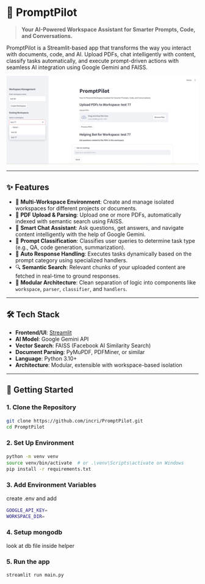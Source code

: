 # 🚀 PromptPilot

> **Your AI-Powered Workspace Assistant for Smarter Prompts, Code, and Conversations.**

PromptPilot is a Streamlit-based app that transforms the way you interact with documents, code, and AI. Upload PDFs, chat intelligently with content, classify tasks automatically, and execute prompt-driven actions with seamless AI integration using Google Gemini and FAISS.

![Main Page Image](./image.jpeg)

---

## ✨ Features

- 📂 **Multi-Workspace Environment**: Create and manage isolated workspaces for different projects or documents.
- 📄 **PDF Upload & Parsing**: Upload one or more PDFs, automatically indexed with semantic search using FAISS.
- 💬 **Smart Chat Assistant**: Ask questions, get answers, and navigate content intelligently with the help of Google Gemini.
- 🧠 **Prompt Classification**: Classifies user queries to determine task type (e.g., QA, code generation, summarization).
- 🔄 **Auto Response Handling**: Executes tasks dynamically based on the prompt category using specialized handlers.
- 🔍 **Semantic Search**: Relevant chunks of your uploaded content are fetched in real-time to ground responses.
- 🧰 **Modular Architecture**: Clean separation of logic into components like `workspace`, `parser`, `classifier`, and `handlers`.

---

## 🛠️ Tech Stack

- **Frontend/UI**: [Streamlit](https://streamlit.io/)
- **AI Model**: Google Gemini API
- **Vector Search**: FAISS (Facebook AI Similarity Search)
- **Document Parsing**: PyMuPDF, PDFMiner, or similar
- **Language**: Python 3.10+
- **Architecture**: Modular, extensible with workspace-based isolation


---

## 🚀 Getting Started

### 1. Clone the Repository

```bash
git clone https://github.com/incri/PromptPilot.git
cd PromptPilot
```
### 2. Set Up Environment
```bash
python -m venv venv
source venv/bin/activate  # or .\venv\Scripts\activate on Windows
pip install -r requirements.txt
```
### 3. Add Environment Variables 
create .env and add
```bash
GOOGLE_API_KEY=
WORKSPACE_DIR=
```
### 4. Setup mongodb 
look at db file inside helper

### 5. Run the app
```bash
streamlit run main.py
```








